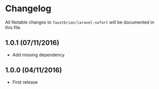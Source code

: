 # Changelog

All Notable changes to `faustbrian/laravel-sofort` will be documented in this file.

## 1.0.1 (07/11/2016)
- Add missing dependency

## 1.0.0 (04/11/2016)
- First release
